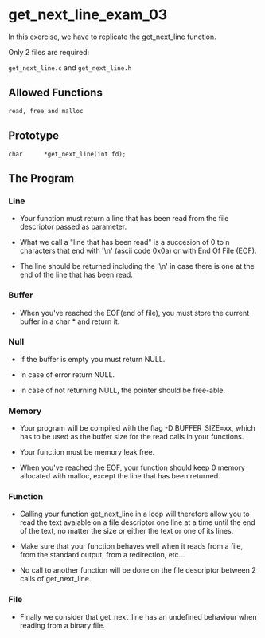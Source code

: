 # get_next_line_exam_03

In this exercise, we have to replicate the get_next_line function. 

Only 2 files are required:

`get_next_line.c` and `get_next_line.h`

## Allowed Functions

```
read, free and malloc
```

## Prototype
```
char	  *get_next_line(int fd);
```

## The Program

### Line

- Your function must return a line that has been read from the file descriptor passed as parameter. 

- What we call a "line that has been read" is a succesion of 0 to n characters that end with '\n' (ascii code 0x0a) or with End Of File (EOF).

- The line should be returned including the '\n' in case there is one at the end of the line that has been read. 


### Buffer

- When you've reached the EOF(end of file), you must store the current buffer in a char * and return it.

### Null

- If the buffer is empty you must return NULL.

- In case of error return NULL. 

- In case of not returning NULL, the pointer should be free-able.

### Memory

- Your program will be compiled with the flag -D BUFFER_SIZE=xx, which has to be used as the buffer size for the read calls in your functions.

- Your function must be memory leak free.

- When you've reached the EOF, your function should keep 0 memory allocated with malloc, except the line that has been returned.

### Function

- Calling your function get_next_line in a loop will therefore allow you to read the text avaiable on a file descriptor one line at a time until the end of the text, no matter the size or either the text or one of its lines.

- Make sure that your function behaves well when it reads from a file, from the standard output, from a redirection, etc... 

- No call to another function will be done on the file descriptor between 2 calls of get_next_line.

### File

- Finally we consider that get_next_line has an undefined behaviour when reading from a binary file.
